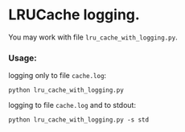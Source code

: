 # LRUCache logging. 
You may work with file `lru_cache_with_logging.py`. <br>
### Usage:
logging only to file `cache.log`:
```
python lru_cache_with_logging.py
```
logging to file `cache.log` and to stdout:
``` 
python lru_cache_with_logging.py -s std
```